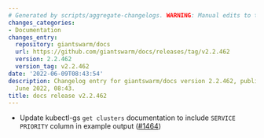 ```yaml
---
# Generated by scripts/aggregate-changelogs. WARNING: Manual edits to this files will be overwritten.
changes_categories:
- Documentation
changes_entry:
  repository: giantswarm/docs
  url: https://github.com/giantswarm/docs/releases/tag/v2.2.462
  version: 2.2.462
  version_tag: v2.2.462
date: '2022-06-09T08:43:54'
description: Changelog entry for giantswarm/docs version 2.2.462, published on 09
  June 2022, 08:43.
title: docs release v2.2.462
---
```


- Update kubectl-gs `get clusters` documentation to include `SERVICE PRIORITY` column in example output ([#1464](https://github.com/giantswarm/docs/pull/1464))
